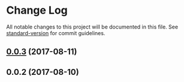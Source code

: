 # Change Log

All notable changes to this project will be documented in this file.
See [standard-version](https://github.com/conventional-changelog/standard-version) for commit guidelines.

<a name="0.0.3"></a>
## [0.0.3](https://github.com/craigbilner/publish-a-penguin/compare/@rockhopper/macaroni@0.0.2...@rockhopper/macaroni@0.0.3) (2017-08-11)




<a name="0.0.2"></a>
## 0.0.2 (2017-08-10)
